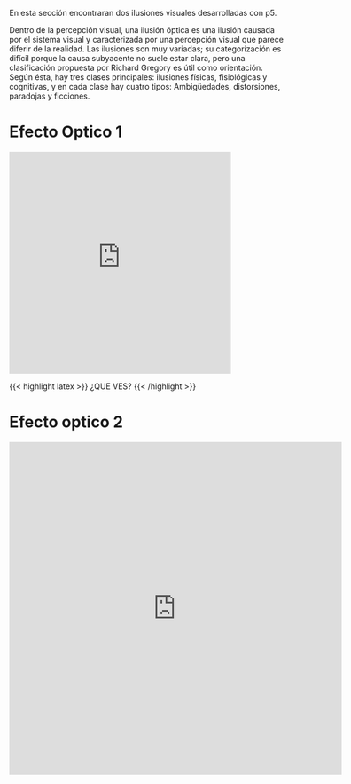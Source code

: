 En esta sección encontraran dos ilusiones visuales desarrolladas con p5.

Dentro de la percepción visual, una ilusión óptica es una ilusión causada por el sistema visual y caracterizada por una percepción visual que parece diferir de la realidad. Las ilusiones son muy variadas; su categorización es difícil porque la causa subyacente no suele estar clara, pero una clasificación propuesta por Richard Gregory es útil como orientación. Según ésta, hay tres clases principales: ilusiones físicas, fisiológicas y cognitivas, y en cada clase hay cuatro tipos: Ambigüedades, distorsiones, paradojas y ficciones.


# Efecto Optico 1

<iframe src="https://editor.p5js.org/iuribel/full/Msf2gVQ3z" style="width: 400px; height: 400px; overflow: hidden;"  scrolling="no" frameborder="0"></iframe>

{{< highlight latex >}}
¿QUE VES?
{{< /highlight >}}

# Efecto optico 2

<iframe src="https://editor.p5js.org/iuribel/full/IKBh05bee" style="width: 600px; height: 600px; overflow: hidden;"  scrolling="no" frameborder="0"></iframe>